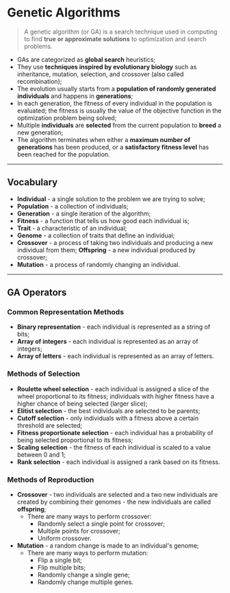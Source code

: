 # Genetic Algorithms

> A genetic algorithm (or GA) is a search technique used in computing to find **true or approximate solutions** to optimization and search problems.

* GAs are categorized as **global search** heuristics;
* They use **techniques inspired by evolutionary biology** such as inheritance, mutation, selection, and crossover (also called recombination);
* The evolution usually starts from a **population of randomly generated individuals** and happens in **generations**;
* In each generation, the fitness of every individual in the population is evaluated; the fitness is usually the value of the objective function in the optimization problem being solved;
* Multiple **individuals** are **selected** from the current population to **breed** a new generation;
* The algorithm terminates when either a **maximum number of generations** has been produced, or a **satisfactory fitness level** has been reached for the population.

---

## Vocabulary

* **Individual** - a single solution to the problem we are trying to solve;
* **Population** - a collection of individuals;
* **Generation** - a single iteration of the algorithm;
* **Fitness** - a function that tells us how good each individual is;
* **Trait** - a characteristic of an individual;
* **Genome** - a collection of traits that define an individual;
* **Crossover** - a process of taking two individuals and producing a new individual from them;
**Offspring** - a new individual produced by crossover;
* **Mutation** - a process of randomly changing an individual.

---

## GA Operators

### Common Representation Methods

* **Binary representation** - each individual is represented as a string of bits;
* **Array of integers** - each individual is represented as an array of integers;
* **Array of letters** - each individual is represented as an array of letters.

### Methods of Selection

* **Roulette wheel selection** - each individual is assigned a slice of the wheel proportional to its fitness; individuals with higher fitness have a higher chance of being selected (larger slice);
* **Elitist selection** - the best individuals are selected to be parents;
* **Cutoff selection** - only individuals with a fitness above a certain threshold are selected;
* **Fitness proportionate selection** - each individual has a probability of being selected proportional to its fitness;
* **Scaling selection** - the fitness of each individual is scaled to a value between 0 and 1;
* **Rank selection** - each individual is assigned a rank based on its fitness.

### Methods of Reproduction

* **Crossover** - two individuals are selected and a two new individuals are created by combining their genomes - the new individuals are called **offspring**;
  * There are many ways to perform crossover:
    * Randomly select a single point for crossover;
    * Multiple points for crossover;
    * Uniform crossover.
* **Mutation** - a random change is made to an individual's genome;
  * There are many ways to perform mutation:
    * Flip a single bit;
    * Flip multiple bits;
    * Randomly change a single gene;
    * Randomly change multiple genes.